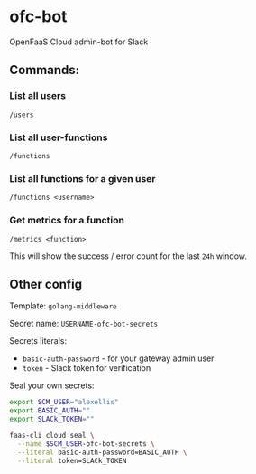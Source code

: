 # ofc-bot

OpenFaaS Cloud admin-bot for Slack

## Commands:

### List all users

```
/users
```

### List all user-functions

```
/functions
```

### List all functions for a given user

```
/functions <username>
```

### Get metrics for a function

```
/metrics <function>
```

This will show the success / error count for the last `24h` window.

## Other config

Template: `golang-middleware`

Secret name: `USERNAME-ofc-bot-secrets`

Secrets literals:

* `basic-auth-password` - for your gateway admin user
* `token` - Slack token for verification

Seal your own secrets:

```sh
export SCM_USER="alexellis"
export BASIC_AUTH=""
export SLACk_TOKEN=""

faas-cli cloud seal \
  --name $SCM_USER-ofc-bot-secrets \
  --literal basic-auth-password=BASIC_AUTH \
  --literal token=SLACk_TOKEN
```
